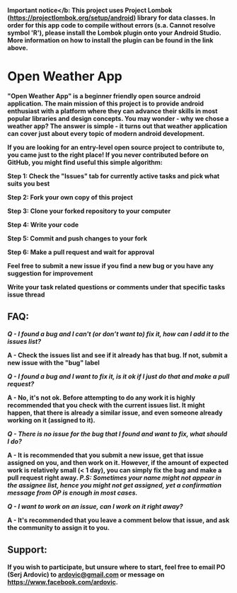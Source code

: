 <b>Important notice</b: This project uses Project Lombok (https://projectlombok.org/setup/android) library for data classes. In order for this app code to compile without errors (s.a. Cannot resolve symbol 'R'), please install the Lombok plugin onto your Android Studio. More information on how to install the plugin can be found in the link above.

# Open Weather App

"Open Weather App" is a beginner friendly open source android application. The main mission of this project is to provide android enthusiast with a platform where they can advance their skills in most popular libraries and design concepts. You may wonder - why we chose a weather app? The answer is simple - it turns out that weather application can cover just about every topic of modern android development.

If you are looking for an entry-level open source project to contribute to, you came just to the right place! If you never contributed before on GitHub, you might find useful this simple algorithm:

<b>Step 1:</b> Check the "Issues" tab for currently active tasks and pick what suits you best

<b>Step 2:</b> Fork your own copy of this project

<b>Step 3:</b> Clone your forked repository to your computer

<b>Step 4:</b> Write your code

<b>Step 5:</b> Commit and push changes to your fork

<b>Step 6:</b> Make a pull request and wait for approval

Feel free to submit a new issue if you find a new bug or you have any suggestion for improvement

Write your task related questions or comments under that specific tasks issue thread

## FAQ:

<i>Q - I found a bug and I can't (or don’t want to) fix it, how can I add it to the issues list?</i>

<b>A - Check the issues list and see if it already has that bug. If not, submit a new issue with the "bug" label</b>

<i>Q - I found a bug and I want to fix it, is it ok if I just do that and make a pull request?</i>
  
<b>A - No, it's not ok. Before attempting to do any work it is highly recommended that you check with the current issues list. It might happen, that there is already a similar issue, and even someone already working on it (assigned to it).</b>
  
<i>Q - There is no issue for the bug that I found and want to fix, what should I do?</i>
  
<b>A - It is recommended that you submit a new issue, get that issue assigned on you, and then work on it. However, if the amount of expected work is relatively small (< 1 day), you can simply fix the bug and make a pull request right away.</b> <i>P.S: Sometimes your name might not appear in the assignee list, hence you might not get assigned, yet a confirmation message from OP is enough in most cases.</i>

<i>Q - I want to work on an issue, can I work on it right away?</i>

<b>A - It's recommended that you leave a comment below that issue, and ask the community to assign it to you.</b>

## Support:

If you wish to participate, but unsure where to start, feel free to email PO (Serj Ardovic) to ardovic@gmail.com or message on https://www.facebook.com/ardovic.
